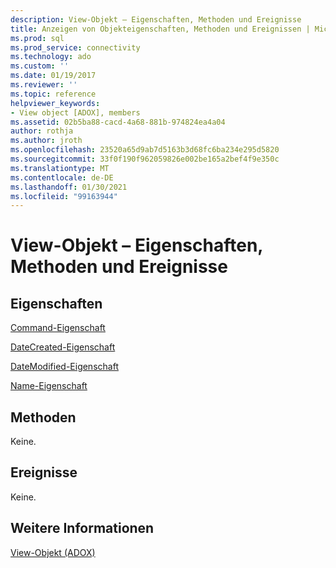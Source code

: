 ```yaml
---
description: View-Objekt – Eigenschaften, Methoden und Ereignisse
title: Anzeigen von Objekteigenschaften, Methoden und Ereignissen | Microsoft-Dokumentation
ms.prod: sql
ms.prod_service: connectivity
ms.technology: ado
ms.custom: ''
ms.date: 01/19/2017
ms.reviewer: ''
ms.topic: reference
helpviewer_keywords:
- View object [ADOX], members
ms.assetid: 02b5ba88-cacd-4a68-881b-974824ea4a04
author: rothja
ms.author: jroth
ms.openlocfilehash: 23520a65d9ab7d5163b3d68fc6ba234e295d5820
ms.sourcegitcommit: 33f0f190f962059826e002be165a2bef4f9e350c
ms.translationtype: MT
ms.contentlocale: de-DE
ms.lasthandoff: 01/30/2021
ms.locfileid: "99163944"
---
```

# <a name="view-object-properties-methods-and-events"></a>View-Objekt – Eigenschaften, Methoden und Ereignisse
## <a name="properties"></a>Eigenschaften  
 [Command-Eigenschaft](./command-property-adox.md)  
  
 [DateCreated-Eigenschaft](./datecreated-property-adox.md)  
  
 [DateModified-Eigenschaft](./datemodified-property-adox.md)  
  
 [Name-Eigenschaft](./name-property-adox.md)  
  
## <a name="methods"></a>Methoden  
 Keine.  
  
## <a name="events"></a>Ereignisse  
 Keine.  
  
## <a name="see-also"></a>Weitere Informationen  
 [View-Objekt (ADOX)](./view-object-adox.md)